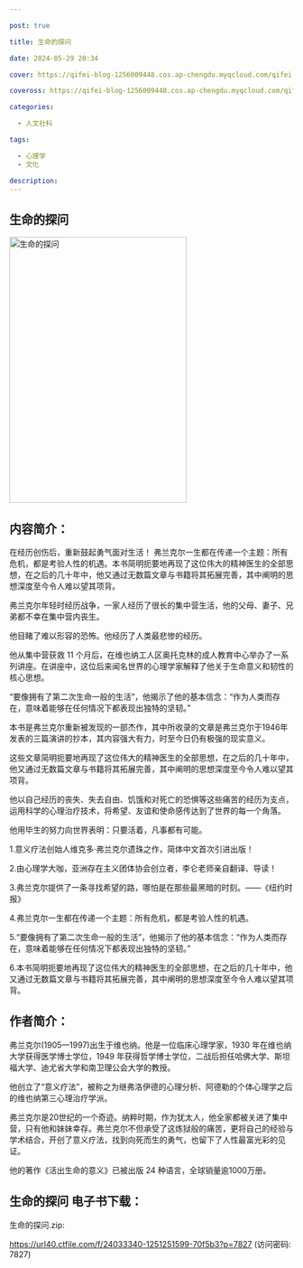 ```yaml
---

post: true

title: 生命的探问

date: 2024-05-29 20:34

cover: https://qifei-blog-1256009448.cos.ap-chengdu.myqcloud.com/qifei-blog/64e20085661c6c8e5477bdd7.jpg

coveross: https://qifei-blog-1256009448.cos.ap-chengdu.myqcloud.com/qifei-blog/64e20085661c6c8e5477bdd7.jpg

categories:

  - 人文社科

tags:

  - 心理学
  - 文化

description:
---
```


## 生命的探问
<img alt="生命的探问 " class="aligncenter loaded" data-was-processed="true" decoding="async" fetchpriority="high" height="471" src="https://qifei-blog-1256009448.cos.ap-chengdu.myqcloud.com/qifei-blog/64e20085661c6c8e5477bdd7.jpg" style="cursor: zoom-in;" width="314"/>

## 内容简介：

在经历创伤后，重新鼓起勇气面对生活！ 弗兰克尔一生都在传递一个主题：所有危机，都是考验人性的机遇。本书简明扼要地再现了这位伟大的精神医生的全部思想，在之后的几十年中，他又通过无数篇文章与书籍将其拓展完善，其中阐明的思想深度至今令人难以望其项背。

弗兰克尔年轻时经历战争，一家人经历了很长的集中营生活，他的父母、妻子、兄弟都不幸在集中营内丧生。

他目睹了难以形容的恐怖。他经历了人类最悲惨的经历。

他从集中营获救 11 个月后，在维也纳工人区奥托克林的成人教育中心举办了一系列讲座。在讲座中，这位后来闻名世界的心理学家解释了他关于生命意义和韧性的核心思想。

“要像拥有了第二次生命一般的生活”，他揭示了他的基本信念：“作为人类而存在，意味着能够在任何情况下都表现出独特的坚韧。”

本书是弗兰克尔重新被发现的一部杰作，其中所收录的文章是弗兰克尔于1946年发表的三篇演讲的抄本，其内容强大有力，时至今日仍有极强的现实意义。

这些文章简明扼要地再现了这位伟大的精神医生的全部思想，在之后的几十年中，他又通过无数篇文章与书籍将其拓展完善，其中阐明的思想深度至今令人难以望其项背。

他以自己经历的丧失、失去自由、饥饿和对死亡的恐惧等这些痛苦的经历为支点，运用科学的心理治疗技术，将希望、友谊和使命感传达到了世界的每一个角落。

他用毕生的努力向世界表明：只要活着，凡事都有可能。

1.意义疗法创始人维克多·弗兰克尔遗珠之作，简体中文首次引进出版！

2.由心理学大咖，亚洲存在主义团体协会创立者，李仑老师亲自翻译、导读！

3.弗兰克尔提供了一条寻找希望的路，哪怕是在那些最黑暗的时刻。——《纽约时报》

4.弗兰克尔一生都在传递一个主题：所有危机，都是考验人性的机遇。

5.“要像拥有了第二次生命一般的生活”，他揭示了他的基本信念：“作为人类而存在，意味着能够在任何情况下都表现出独特的坚韧。”

6.本书简明扼要地再现了这位伟大的精神医生的全部思想，在之后的几十年中，他又通过无数篇文章与书籍将其拓展完善，其中阐明的思想深度至今令人难以望其项背。

## 作者简介：

弗兰克尔(1905—1997)出生于维也纳。他是一位临床心理学家，1930 年在维也纳大学获得医学博士学位，1949 年获得哲学博士学位，二战后担任哈佛大学、斯坦福大学、迪尤省大学和南卫理公会大学的教授。

他创立了“意义疗法”，被称之为继弗洛伊德的心理分析、阿德勒的个体心理学之后的维也纳第三心理治疗学派。

弗兰克尔是20世纪的一个奇迹。纳粹时期，作为犹太人，他全家都被关进了集中营，只有他和妹妹幸存。弗兰克尔不但承受了这炼狱般的痛苦，更将自己的经验与学术结合，开创了意义疗法，找到向死而生的勇气，也留下了人性最富光彩的见证。

他的著作《活出生命的意义》已被出版 24 种语言，全球销量逾1000万册。

## 生命的探问 电子书下载：

生命的探问.zip: 

https://url40.ctfile.com/f/24033340-1251251599-70f5b3?p=7827 (访问密码: 7827)
